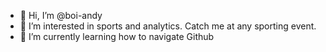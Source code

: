- 👋 Hi, I’m @boi-andy
- 👀 I’m interested in sports and analytics. Catch me at any sporting event.
- 🌱 I’m currently learning how to navigate Github

<!---
boi-andy/boi-andy is a ✨ special ✨ repository because its `README.md` (this file) appears on your GitHub profile.
You can click the Preview link to take a look at your changes.
--->
